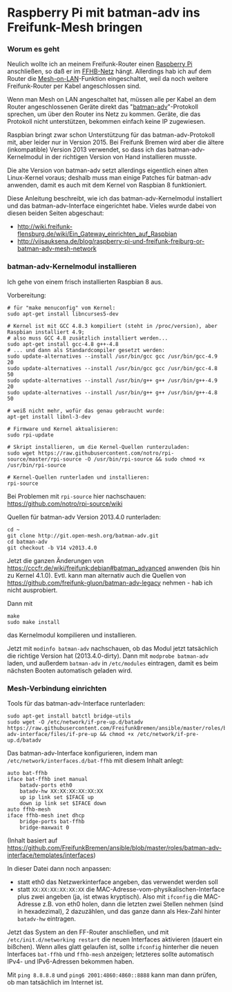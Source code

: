 # Raspberry Pi mit batman-adv ins Freifunk-Mesh bringen

### Worum es geht

Neulich wollte ich an meinem Freifunk-Router einen [Raspberry Pi](https://www.raspberrypi.org/) anschließen, so daß er im [FFHB-Netz](http://bremen.freifunk.net) hängt. Allerdings hab ich auf dem Router die [Mesh-on-LAN](http://gluon.readthedocs.org/en/latest/features/wired-mesh.html#mesh-on-lan)-Funktion eingeschaltet, weil da noch weitere Freifunk-Router per Kabel angeschlossen sind.

Wenn man Mesh on LAN angeschaltet hat, müssen alle per Kabel an dem Router angeschlossenen Geräte direkt das "[batman-adv](http://www.open-mesh.org/projects/batman-adv/wiki/Doc-overview)"-Protokoll sprechen, um über den Router ins Netz zu kommen. Geräte, die das Protokoll nicht unterstützen, bekommen einfach keine IP zugewiesen.

Raspbian bringt zwar schon Unterstützung für das batman-adv-Protokoll mit, aber leider nur in Version 2015. Bei Freifunk Bremen wird aber die ältere (inkompatible) Version 2013 verwendet, so dass ich das batman-adv-Kernelmodul in der richtigen Version von Hand installieren musste.

Die alte Version von batman-adv setzt allerdings eigentlich einen alten Linux-Kernel voraus; deshalb muss man einige Patches für batman-adv anwenden, damit es auch mit dem Kernel von Raspbian 8 funktioniert.

Diese Anleitung beschreibt, wie ich das batman-adv-Kernelmodul installiert und das batman-adv-Interface eingerichtet habe. Vieles wurde dabei von diesen beiden Seiten abgeschaut:
* http://wiki.freifunk-flensburg.de/wiki/Ein_Gateway_einrichten_auf_Raspbian
* http://viisauksena.de/blog/raspberry-pi-und-freifunk-freiburg-or-batman-adv-mesh-network

### batman-adv-Kernelmodul installieren

Ich gehe von einem frisch installierten Raspbian 8 aus.

Vorbereitung:
```
# für "make menuconfig" vom Kernel:
sudo apt-get install libncurses5-dev

# Kernel ist mit GCC 4.8.3 kompiliert (steht in /proc/version), aber Raspbian installiert 4.9;
# also muss GCC 4.8 zusätzlich installiert werden...
sudo apt-get install gcc-4.8 g++-4.8
# ... und dann als Standardcompiler gesetzt werden:
sudo update-alternatives --install /usr/bin/gcc gcc /usr/bin/gcc-4.9 20
sudo update-alternatives --install /usr/bin/gcc gcc /usr/bin/gcc-4.8 50
sudo update-alternatives --install /usr/bin/g++ g++ /usr/bin/g++-4.9 20
sudo update-alternatives --install /usr/bin/g++ g++ /usr/bin/g++-4.8 50

# weiß nicht mehr, wofür das genau gebraucht wurde:
apt-get install libnl-3-dev

# Firmware und Kernel aktualisieren:
sudo rpi-update

# Skript installieren, um die Kernel-Quellen runterzuladen:
sudo wget https://raw.githubusercontent.com/notro/rpi-source/master/rpi-source -O /usr/bin/rpi-source && sudo chmod +x /usr/bin/rpi-source

# Kernel-Quellen runterladen und installieren:
rpi-source
```
Bei Problemen mit `rpi-source` hier nachschauen: https://github.com/notro/rpi-source/wiki

Quellen für batman-adv Version 2013.4.0 runterladen:
```
cd ~
git clone http://git.open-mesh.org/batman-adv.git
cd batman-adv
git checkout -b V14 v2013.4.0
```

Jetzt die ganzen Änderungen von https://cccfr.de/wiki/freifunk:debian#batman_advanced anwenden (bis hin zu Kernel 4.1.0). Evtl. kann man alternativ auch die Quellen von https://github.com/freifunk-gluon/batman-adv-legacy nehmen - hab ich nicht ausprobiert.

Dann mit
```
make
sudo make install
```
das Kernelmodul kompilieren und installieren.

Jetzt mit `modinfo batman-adv` nachschauen, ob das Modul jetzt tatsächlich die richtige Version hat (2013.4.0-dirty). Dann mit `modprobe batman-adv` laden, und außerdem `batman-adv` in `/etc/modules` eintragen, damit es beim nächsten Booten automatisch geladen wird.

### Mesh-Verbindung einrichten

Tools für das batman-adv-Interface runterladen:
```
sudo apt-get install batctl bridge-utils
sudo wget -O /etc/network/if-pre-up.d/batadv https://raw.githubusercontent.com/FreifunkBremen/ansible/master/roles/batman-adv-interface/files/if-pre-up && chmod +x /etc/network/if-pre-up.d/batadv
```

Das batman-adv-Interface konfigurieren, indem man `/etc/network/interfaces.d/bat-ffhb` mit diesem Inhalt anlegt:
```
auto bat-ffhb
iface bat-ffhb inet manual
	batadv-ports eth0
	batadv-hw XX:XX:XX:XX:XX:XX
	up ip link set $IFACE up
	down ip link set $IFACE down
auto ffhb-mesh
iface ffhb-mesh inet dhcp
    bridge-ports bat-ffhb
    bridge-maxwait 0
```
(Inhalt basiert auf https://github.com/FreifunkBremen/ansible/blob/master/roles/batman-adv-interface/templates/interfaces)

In dieser Datei dann noch anpassen:
* statt eth0 das Netzwerkinterface angeben, das verwendet werden soll
* statt `XX:XX:XX:XX:XX:XX` die MAC-Adresse-vom-physikalischen-Interface plus zwei angeben (ja, ist etwas kryptisch). Also mit `ifconfig` die MAC-Adresse z.B. von eth0 holen, dann die letzten zwei Stellen nehmen (sind in hexadezimal), 2 dazuzählen, und das ganze dann als Hex-Zahl hinter `batadv-hw` eintragen.

Jetzt das System an den FF-Router anschließen, und mit `/etc/init.d/networking restart` die neuen Interfaces aktivieren (dauert ein bißchen). Wenn alles glatt gelaufen ist, sollte `ifconfig` hinterher die neuen Interfaces `bat-ffhb` und `ffhb-mesh` anzeigen; letzteres sollte automatisch IPv4- und IPv6-Adressen bekommen haben.

Mit `ping 8.8.8.8` und `ping6 2001:4860:4860::8888` kann man dann prüfen, ob man tatsächlich im Internet ist.